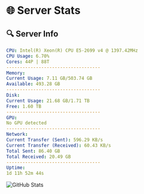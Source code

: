 # 🌐 Server Stats
## 🔍 Server Info
```yaml
CPU: Intel(R) Xeon(R) CPU E5-2699 v4 @ 1397.42MHz
CPU Usage: 6.70%
Cores: 44P | 88T
-----------------------------------
Memory:
Current Usage: 7.11 GB/503.74 GB
Available: 493.28 GB
-----------------------------------
Disk:
Current Usage: 21.68 GB/1.71 TB
Free: 1.60 TB
-----------------------------------
GPU:
No GPU detected
-----------------------------------
Network:
Current Transfer (Sent): 596.29 KB/s
Current Transfer (Received): 60.43 KB/s
Total Sent: 86.40 GB
Total Received: 20.49 GB
-----------------------------------
Uptime:
1d 11h 52m 44s
```
![GitHub Stats](https://img.shields.io/badge/Updated-2025-04-21_05:01:32-blue)